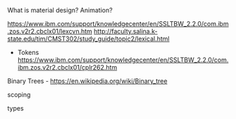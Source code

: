 
What is material design?
Animation?

https://www.ibm.com/support/knowledgecenter/en/SSLTBW_2.2.0/com.ibm.zos.v2r2.cbclx01/lexcvn.htm
http://faculty.salina.k-state.edu/tim/CMST302/study_guide/topic2/lexical.html
* Tokens https://www.ibm.com/support/knowledgecenter/en/SSLTBW_2.2.0/com.ibm.zos.v2r2.cbclx01/cplr262.htm


Binary Trees - https://en.wikipedia.org/wiki/Binary_tree

scoping

types
